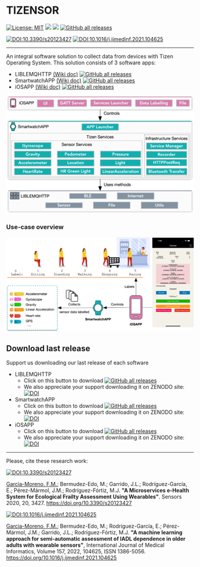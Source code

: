 

# TIZENSOR
[![License: MIT](https://img.shields.io/badge/License-MIT-yellow.svg)](https://opensource.org/licenses/MIT) <img src="https://img.shields.io/github/release/frangam/tizensor.svg"/> <img src="https://img.shields.io/badge/Maintained%3F-yes-green.svg"/> [![GitHub all releases](https://img.shields.io/github/downloads/frangam/tizensor/total)](https://github.com/frangam/tizensor/releases) 


[![DOI:10.3390/s20123427](http://img.shields.io/badge/DOI-10.3390/s20123427-067c7f.svg)](https://doi.org/10.3390/s20123427)
[![DOI:10.1016/j.ijmedinf.2021.104625](http://img.shields.io/badge/DOI-10.1016/j.ijmedinf.2021.104625-ff9b47.svg)](https://doi.org/10.1016/j.ijmedinf.2021.104625)


---

An integral software solution to collect data from devices with Tizen Operating System. This solution consists of 3 software apps:

- LIBLEMQHTTP [(Wiki doc)](https://github.com/frangam/tizensor/wiki/LIBLEMQHTTP) [![GitHub all releases](https://img.shields.io/github/downloads/frangam/tizensor/LIBLEMQHTTP.a)](https://github.com/frangam/tizensor/releases/download/1.0/LIBLEMQHTTP.a) 
- SmartwatchAPP [(Wiki doc)](https://github.com/frangam/tizensor/wiki/SmartwatchAPP) [![GitHub all releases](https://img.shields.io/github/downloads/frangam/tizensor/SmartwatchAPP.tpk)](https://github.com/frangam/tizensor/releases/download/1.0/SmartwatchAPP.tpk) 
- iOSAPP [(Wiki doc)](https://github.com/frangam/tizensor/wiki/iOSAPP) [![GitHub all releases](https://img.shields.io/github/downloads/frangam/tizensor/iOSApp.ipa)](https://github.com/frangam/tizensor/releases/download/1.0/iOSAPP.ipa) 

<img src="https://github.com/frangam/tizensor/blob/main/doc/SoftwareX.png" width="700">

### Use-case overview

<img src="https://github.com/frangam/tizensor/blob/main/doc/Scenario.png" width="700">


## Download last release
Support us downloading our last release of each software
- LIBLEMQHTTP
  - Click on this button to download [![GitHub all releases](https://img.shields.io/github/downloads/frangam/tizensor/LIBLEMQHTTP.a)](https://github.com/frangam/tizensor/releases/download/1.0/LIBLEMQHTTP.a) 
  - We also appreciate your support downloading it on ZENODO site: [![DOI](https://zenodo.org/badge/DOI/10.5281/zenodo.7745640.svg)](https://doi.org/10.5281/zenodo.7745640)
- SmartwatchAPP
  - Click on this button to download [![GitHub all releases](https://img.shields.io/github/downloads/frangam/tizensor/SmartwatchAPP.tpk)](https://github.com/frangam/tizensor/releases/download/1.0/SmartwatchAPP.tpk) 
  - We also appreciate your support downloading it on ZENODO site: [![DOI](https://zenodo.org/badge/DOI/10.5281/zenodo.7745599.svg)](https://doi.org/10.5281/zenodo.7745599)
- iOSAPP
  - Click on this button to download [![GitHub all releases](https://img.shields.io/github/downloads/frangam/tizensor/iOSApp.ipa)](https://github.com/frangam/tizensor/releases/download/1.0/iOSAPP.ipa) 
  - We also appreciate your support downloading it on ZENODO site: [![DOI](https://zenodo.org/badge/DOI/10.5281/zenodo.7745626.svg)](https://doi.org/10.5281/zenodo.7745626)


---

Please, cite these research work:

[![DOI:10.3390/s20123427](http://img.shields.io/badge/DOI-10.3390/s20123427-067c7f.svg)](https://doi.org/10.3390/s20123427)

[Garcia-Moreno, F.M.](https://frangam.com/); Bermudez-Edo, M.; Garrido, J.L.; Rodríguez-García, E.; Pérez-Mármol, J.M.; Rodríguez-Fórtiz, M.J. **"A Microservices e-Health System for Ecological Frailty Assessment Using Wearables"**. Sensors 2020, 20, 3427. https://doi.org/10.3390/s20123427


[![DOI:10.1016/j.ijmedinf.2021.104625](http://img.shields.io/badge/DOI-10.1016/j.ijmedinf.2021.104625-ff9b47.svg)](https://doi.org/10.1016/j.ijmedinf.2021.104625)

[Garcia-Moreno, F.M.](https://frangam.com/); Bermudez-Edo, M.; Rodríguez-García, E.; Pérez-Mármol, J.M.; Garrido, J.L.; Rodríguez-Fórtiz, M.J. 
**"A machine learning approach for semi-automatic assessment of IADL dependence in older adults with wearable sensors"**,
International Journal of Medical Informatics, Volume 157, 2022, 104625, ISSN 1386-5056. https://doi.org/10.1016/j.ijmedinf.2021.104625
